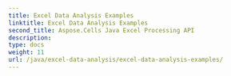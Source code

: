 ```yaml
---
title: Excel Data Analysis Examples
linktitle: Excel Data Analysis Examples
second_title: Aspose.Cells Java Excel Processing API
description: 
type: docs
weight: 11
url: /java/excel-data-analysis/excel-data-analysis-examples/
---
```

